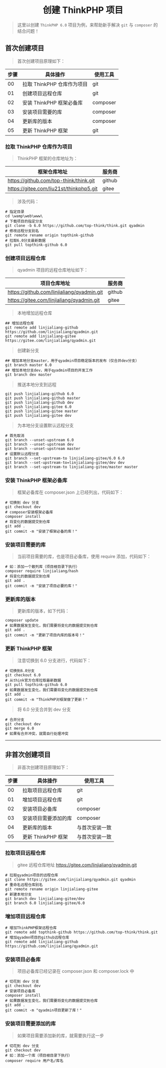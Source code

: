 # <center>创建 ThinkPHP 项目</center>

> 这里以创建 `ThinkPHP 6.0` 项目为例，来帮助新手解决 `git` 与 `composer` 的结合问题！

## 首次创建项目

> 首次创建项目原理如下：

| 步骤 | 具体操作                   | 使用工具 |
| ---- | -------------------------- | -------- |
| 00   | 拉取 ThinkPHP 仓库作为项目 | git      |
| 01   | 创建项目远程仓库           | git      |
| 02   | 安装 ThinkPHP 框架必备库   | composer |
| 03   | 安装项目需要的库           | composer |
| 04   | 更新库的版本               | composer |
| 05   | 更新 ThinkPHP 框架         | git      |

### 拉取 ThinkPHP 仓库作为项目

> ThinkPHP 框架的仓库地址为：

| 框架仓库地址                            | 服务商 |
| --------------------------------------- | ------ |
| https://github.com/top-think/think.git  | github |
| https://gitee.com/liu21st/thinkphp5.git | gitee  |

> 涉及代码：

```shell
# 指定目录
cd \wamp\web\www\
# 下载项目的指定分支
git clone -b 6.0 https://github.com/top-think/think.git qyadmin
# 修改远程分支别名
git remote rename origin topthink-github
# 拉取6.0分支最新数据
git pull topthink-github 6.0
```

### 创建项目远程仓库

> qyadmin 项目的远程仓库地址如下：

| 项目仓库地址                               | 服务商 |
| ------------------------------------------ | ------ |
| https://github.com/linjialiang/qyadmin.git | github |
| https://gitee.com/linjialiang/qyadmin.git  | gitee  |

> 本地增加远程仓库

```shell
## 增加远程仓库
git remote add linjialiang-github https://github.com/linjialiang/qyadmin.git
git remote add linjialiang-gitee https://gitee.com/linjialiang/qyadmin.git
```

> 创建新分支

```shell
## 增加本地分支master，用于qyadmin项目稳定版本的发布（仅合并dev分支）
git branch master 6.0
## 增加本地分支dev，用于qyadmin项目的开发工作
git branch dev master
```

> 推送本地分支到远程

```shell
git push linjialiang-github 6.0
git push linjialiang-github master
git push linjialiang-github dev
git push linjialiang-gitee 6.0
git push linjialiang-gitee master
git push linjialiang-gitee dev
```

> 为本地分支设置默认远程分支

```shell
# 首先取消
git branch --unset-upstream 6.0
git branch --unset-upstream dev
git branch --unset-upstream master
# 设置默认远程分支
git branch --set-upstream-to linjialiang-gitee/6.0 6.0
git branch --set-upstream-to=linjialiang-gitee/dev dev
git branch --set-upstream-to linjialiang-gitee/master master
```

### 安装 ThinkPHP 框架必备库

> 框架必备库在 composer.json 上已经列出，代码如下：

```shell
# 切换到 dev 分支
git checkout dev
# composer安装框架必备库
composer install
# 将变化的数据提交到仓库
git add .
git commit -m "安装了框架必备的库！"
```

### 安装项目需要的库

> 当前项目需要的库，也是项目必备库，使用 require 添加，代码如下：

```shell
# 如：添加一个散列库（项目根目录下执行）
composer require linjialiang/hash
# 将变化的数据提交到仓库
git add .
git commit -m "安装了项目必要的库！"
```

### 更新库的版本

> 更新库的版本，如下代码：

```shell
composer update
# 如果数据发生变化，我们需要将变化的数据提交到仓库
git add .
git commit -m "更新了项目内库的版本号！"
```

### 更新 ThinkPHP 框架

> 注意切换到 6.0 分支进行，代码如下：

```shell
# 切换到6.0分支
git checkout 6.0
# 从think官方仓库拉取最新数据
git pull topthink-github 6.0
# 如果数据发生变化，我们需要将变化的数据提交到仓库
git add .
git commit -m "ThinkPHP对框架做了更新！"
```

> 将 6.0 分支合并到 dev 分支

```shell
# 合并分支
git checkout dev
git merge 6.0
# 如果有合并冲突，就需自行处理冲突
```

---

## 非首次创建项目

> 非首次创建项目原理如下：

| 步骤 | 具体操作             | 使用工具       |
| ---- | -------------------- | -------------- |
| 00   | 拉取项目远程仓库     | git            |
| 01   | 增加项目远程仓库     | git            |
| 02   | 安装项目必备库       | composer       |
| 03   | 安装项目需要添加的库 | composer       |
| 04   | 更新库的版本         | 与首次安装一致 |
| 05   | 更新 ThinkPHP 框架   | 与首次安装一致 |

### 拉取项目远程仓库

> gitee 远程仓库地址 https://gitee.com/linjialiang/qyadmin.git

```shell
# 拉取qyadmin项目的远程仓库
git clone https://gitee.com/linjialiang/qyadmin.git qyadmin
# 重命名远程仓库别名
git remote rename origin linjialiang-gitee
# 新建本地分支
git branch dev linjialiang-gitee/dev
git branch 6.0 linjialiang-gitee/6.0
```

### 增加项目远程仓库

```shell
# 增加ThinkPHP框架远程仓库
git remote add topthink-github https://github.com/top-think/think.git
# 增加qyadmn项目的github远程仓库
git remote add linjialiang-github https://github.com/linjialiang/qyadmin.git
```

### 安装项目必备库

> 项目必备库已经记录在 composer.json 和 composer.lock 中

```shell
# 切花到 dev 分支
git checkout dev
# 安装项目必备库
composer install
# 如果数据发生变化，我们需要将变化的数据提交到仓库
git add .
git commit -m "qyadmin项目更新了库！"
```

### 安装项目需要添加的库

> 如果项目需要添加新的库，就需要执行这一步

```shell
# 切花到 dev 分支
git checkout dev
# 如：添加一个库（项目根目录下执行）
composer require 用户名/库名
```
